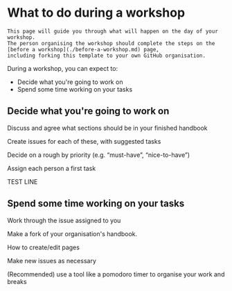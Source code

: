 # What to do during a workshop

```{note}
This page will guide you through what will happen on the day of your workshop.
The person organising the workshop should complete the steps on the [before a workshop](./before-a-workshop.md) page,
including forking this template to your own GitHub organisation.
```

During a workshop, you can expect to:

- Decide what you're going to work on
- Spend some time working on your tasks

## Decide what you're going to work on

Discuss and agree what sections should be in your finished handbook

Create issues for each of these, with suggested tasks

Decide on a rough by priority (e.g. “must-have”, “nice-to-have”)

Assign each person a first task

TEST LINE

## Spend some time working on your tasks

Work through the issue assigned to you

Make a fork of your organisation's handbook. 

How to create/edit pages

Make new issues as necessary

(Recommended) use a tool like a pomodoro timer to organise your work and breaks
